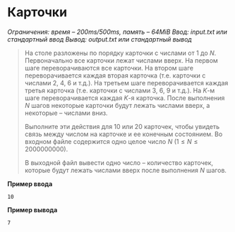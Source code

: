 # Карточки

*Ограничения: время – 200ms/500ms, память – 64MiB Ввод: input.txt или стандартный ввод Вывод: output.txt или стандартный вывод*

> На столе разложены по порядку карточки с числами от 1 до $N$. Первоначально все карточки лежат числами вверх. На первом шаге переворачиваются все карточки. На втором шаге переворачивается каждая вторая карточка (т.е. карточки с числами 2, 4, 6 и т.д.). На третьем шаге переворачивается каждая третья карточка (т.е. карточки с числами 3, 6, 9 и т.д.). На $K$-м шаге переворачивается каждая $K$-я карточка. После выполнения $N$ шагов некоторые карточки будут лежать числами вверх, а некоторые – числами вниз.
>
> Выполните эти действия для 10 или 20 карточек, чтобы увидеть связь между числом на карточке и ее конечным состоянием. Во входном файле содержится одно целое число $N$ $(1 ≤ N ≤ 2000000000)$.
>
> В выходной файл вывести одно число – количество карточек, которые будут лежать числами вверх после выполнения $N$ шагов.

**Пример ввода**
```
10
```
**Пример вывода**
```
7
```
